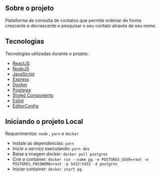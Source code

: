 ## Sobre o projeto

Plataforma de consulta de contatos que permite ordenar de forma crescente e decrescente e pesquisar o seu contato através de seu nome.

## Tecnologias

Tecnologias utilizadas durante o projeto:

- [ReactJS](https://pt-br.reactjs.org/)
- [NodeJS](https://nodejs.org/en/)
- [JavaScript](https://www.javascript.com/)
- [Express](https://expressjs.com/pt-br/)
- [Docker](https://www.docker.com/)
- [Postgres](https://www.postgresql.org/)
- [Styled Components](https://styled-components.com/)
- [Eslint](https://eslint.org/)
- [EditorConfig](https://editorconfig.org/)

## Iniciando o projeto Local

Requerimentos: `node` , `yarn` e `docker`
- Instale as dependencias: `yarn`
- Inicie o serviço executando: `yarn dev`
- Baixe a imagem docker: `docker pull postgres`
- Crie o container: `docker run --name pg -e POSTGRES_USER=root -e POSTGRES_PASSWORD=root -p 5432:5432 -d postgres` 
- Iniciar container: `docker start pg`



